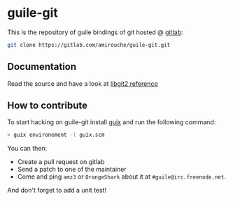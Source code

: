# guile-git

This is the repository of guile bindings of git hosted
@ [gitlab](https://gitlab.com/amirouche/guile-git):

```bash
git clone https://gitlab.com/amirouche/guile-git.git
```

## Documentation

Read the source and have a look at [libgit2 reference](http://libgit2.github.com/)

## How to contribute

To start hacking on guile-git install [guix](https://gnu.org/s/guix) and run the
following command:

```bash
> guix environement -l guix.scm
```

You can then:

- Create a pull request on gitlab
- Send a patch to one of the maintainer
- Come and ping `amz3` or `OrangeShark` about it at `#guile@irc.freenode.net`.

And don't forget to add a unit test!
